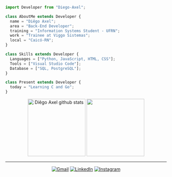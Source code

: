 ```js
import Developer from "Diego-Axel";

class AboutMe extends Developer {
  name = "Diêgo Axel";
  area = "Back-End Developer";
  training = "Information Systems Student - UFRN";
  work = "Trainee at Viggo Sistemas";
  local = "Caicó-RN";
}

class Skills extends Developer {
  Languages = ["Python, JavaScript, HTML, CSS"];
  Tools = ["Visual Studio Code"];
  Database = ["SQL, PostgreSQL"];
}

class Present extends Developer {
  today = "Learning C and Go";
}
```
<div align="center"> 

  <img height="180em" src="https://github-readme-stats.vercel.app/api?username=Diego-Axel&show_icons=true&theme=default" alt="Diêgo Axel github stats" /> 
  <img height="180em" src="https://github-readme-stats.vercel.app/api/top-langs/?username=Diego-Axel&layout=compact&langs_count=16&theme=default"/>
  
___
<a href="mailto:diegoaxelbsr@gmail.com?!&&p=4740667362060c04JmltdHM9MTcwMTY0ODAwMCZpZ3VpZD0zM2Y4NTM4Ni0yMDEwLTZhOTEtMzQ3Yi00MDU0MjFjNjZiZTcmaW5zaWQ9NTE5Ng&ptn=3&ver=2&hsh=3&fclid=33f85386-2010-6a91-347b-405421c66be7&psq=gmail&u=a1aHR0cDovL21haWwuZ29vZ2xlLmNvbS9tYWlsP2hsPXB0LUJS&ntb=1" title="Gmail">
  <img src="https://img.shields.io/badge/-Gmail-FF0000?style=flat-square&labelColor=FF0000&logo=gmail&logoColor=white&link=LINK-DO-SEU-GMAIL" alt="Gmail"/></a>
  <a href="https://www.linkedin.com/in/di%C3%AAgo-axel-1684452b5/" title="LinkedIn">
  <img src="https://img.shields.io/badge/-Linkedin-0e76a8?style=flat-square&logo=Linkedin&logoColor=white&link=LINK-DO-SEU-LINKEDIN" alt="LinkedIn"/></a>
  <a href="https://instagram.com/diegoaxelbsr" title="Instagram">
  <img src="https://img.shields.io/badge/-Instagram-DF0174?style=flat-square&labelColor=DF0174&logo=instagram&logoColor=white&link=LINK-DO-SEU-INSTAGRAM" alt="Instagram"/></a>
</p>
